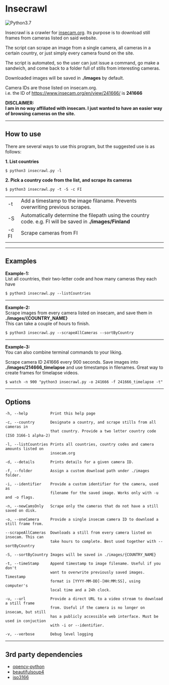# Insecrawl

![Python3.7](https://img.shields.io/badge/python-3.7-green)

Insecrawl is a crawler for [insecam.org](https://www.insecam.org/). Its purpose is to download still frames from cameras listed on said website.

The script can scrape an image from a single camera, all cameras in a certain country, or just simply every camera found on the site.

The script is automated, so the user can just issue a command, go make a sandwich, and come back to a folder full of stills from interesting cameras.

Downloaded images will be saved in **./images** by default.

Camera IDs are those listed on insecam.org.  
i.e. the ID of https://www.insecam.org/en/view/241666/ is **241666**

**DISCLAIMER:**  
**I am in no way affiliated with insecam. I just wanted to have an easier way of browsing cameras on the site.**

---

## How to use

There are several ways to use this program, but the suggested use is as follows:

**1. List countries**

```
$ python3 insecrawl.py -l
```

**2. Pick a country code from the list, and scrape its cameras**

```
$ python3 insecrawl.py -t -S -c FI
```

|       |                                                                                                            |
| :---- | :--------------------------------------------------------------------------------------------------------- |
| -t    | Add a timestamp to the image filaname. Prevents overwriting previous scrapes.                              |
| -S    | Automatically determine the filepath using the country code. e.g. FI will be saved in **./images/Finland** |
| -c FI | Scrape cameras from FI                                                                                     |
|       |                                                                                                            |

---

## Examples

**Example-1:**  
List all countries, their two-letter code and how many cameras they each have

```
$ python3 insecrawl.py --listCountries
```

---

**Example-2:**  
Scrape images from every camera listed on insecam, and save them in **./images/{COUNTRY_NAME}**  
This can take a couple of hours to finish.

```
$ python3 insecrawl.py --scrapeAllCameras --sortByCountry
```

---

**Example-3:**  
You can also combine terminal commands to your liking.

Scrape camera ID 241666 every 900 seconds.
Save images into **./images/214666_timelapse** and use timestamps in filenames. Great way to create frames for timelapse videos.

```
$ watch -n 900 "python3 insecrawl.py -o 241666 -f 241666_timelapse -t"
```

---

## Options

```
-h, --help          Print this help page

-c, --country       Designate a country, and scrape stills from all cameras in
                    that country. Provide a two letter country code (ISO 3166-1 alpha-2)

-l, --listCountries Prints all countries, country codes and camera amounts listed on
                    insecam.org

-d, --details       Prints details for a given camera ID.

-f, --folder        Assign a custom download path under ./images folder.

-i, --identifier    Provide a custom identifier for the camera, used as
                    filename for the saved image. Works only with -u and -o flags.

-n, --newCamsOnly   Scrape only the cameras that do not have a still saved on disk.

-o, --oneCamera     Provide a single insecam camera ID to download a still frame from.

--scrapeAllCameras  Downloads a still from every camera listed on insecam. This can
                    take hours to complete. Best used together with --sortByCountry

-S, --sortByCountry Images will be saved in ./images/{COUNTRY_NAME}

-t, --timeStamp     Append timestamp to image filename. Useful if you don't
                    want to overwrite previously saved images. Timestamp
                    format is [YYYY-MM-DD]-[HH:MM:SS], using computer's
                    local time and a 24h clock.

-u, --url           Provide a direct URL to a video stream to download a still frame
                    from. Useful if the camera is no longer on insecam, but still
                    has a publicly accessible web interface. Must be used in conjuction
                    with -i or --identifier.

-v, --verbose       Debug level logging
```

---

## 3rd party dependencies

- [opencv-python](https://pypi.org/project/opencv-python/)
- [beautifulsoup4](https://pypi.org/project/beautifulsoup4/)
- [iso3166](https://pypi.org/project/iso3166/)
